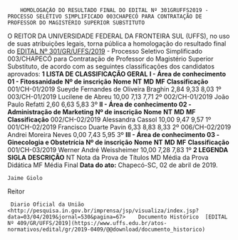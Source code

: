         HOMOLOGAÇÃO DO RESULTADO FINAL DO EDITAL Nº 301GRUFFS2019 - PROCESSO SELETIVO SIMPLIFICADO 003CHAPECÓ PARA CONTRATAÇÃO DE PROFESSOR DO MAGISTÉRIO SUPERIOR SUBSTITUTO  

 O REITOR DA UNIVERSIDADE FEDERAL DA FRONTEIRA SUL (UFFS), no uso de suas atribuições legais, torna pública a homologação do resultado final do [EDITAL Nº 301/GR/UFFS/2019](https://www.uffs.edu.br/atos-normativos/edital/gr/2019-0301) - Processo Seletivo Simplificado 003/CHAPECÓ para Contratação de Professor do Magistério Superior Substituto, de acordo com as seguintes classificações dos candidatos aprovados:  **1 LISTA DE CLASSIFICAÇÃO GERAL** **I - Área de conhecimento 01 - Fitossanidade**     **Nº de inscrição**   **Nome**   **NT**   **MD**   **MF**   **Classificação**     001/CH-01/2019   Sueyde Fernandes de Oliveira Braghin   2,84   9,33   8,03   1º     003/CH-01/2019   Lucilene de Abreu   10,00   7,13   7,71   2º     002/CH-01/2019   João Paulo Refatti   2,60   6,63   5,83   3º     **II - Área de conhecimento 02 -** **Administração de Marketing**     **Nº de inscrição**   **Nome**   **NT**   **MD**   **MF**   **Classificação**     002/CH-02/2019   Alessandra Cassol   10,00   9,47   9,57   1º     001/CH-02/2019   Francisco Duarte Pavin   6,33   8,83   8,33   2º     006/CH-02/2019   Andrei Moreira Neves   0,00   7,43   5,95   3º     **III - Área de conhecimento 03 -** **Ginecologia e Obstetrícia**     **Nº de inscrição**   **Nome**   **NT**   **MD**   **MF**   **Classificação**     001/CH-03/2019   Werner André Weissheimer   10,00   7,28   7,83   1º      **2 LEGENDA**     **SIGLA**   **DESCRIÇÃO**     NT   Nota da Prova de Títulos     MD   Média da Prova Didática     MF   Média Final          **Data do ato:** Chapecó-SC, 02 de abril de 2019.   
 

    Jaime Giolo   
 Reitor 

     Diario Oficial da União <http://pesquisa.in.gov.br/imprensa/jsp/visualiza/index.jsp?data=03/04/2019&jornal=530&pagina=67>    Documento Histórico  [EDITAL Nº 409/GR/UFFS/2019](https://www.uffs.edu.br/atos-normativos/edital/gr/2019-0409/@@download/documento_historico)     
      
